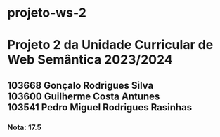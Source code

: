 # projeto-ws-2
<h1>Projeto 2 da Unidade Curricular de Web Semântica 2023/2024</h1>
<h2>103668 Gonçalo Rodrigues Silva<br>
103600 Guilherme Costa Antunes<br>
103541 Pedro Miguel Rodrigues Rasinhas</h2>
<h3>Nota: 17.5</h3>
